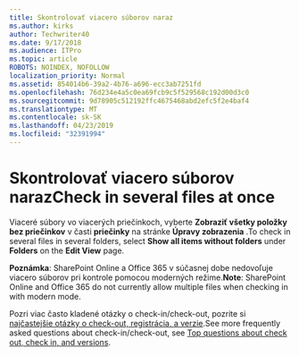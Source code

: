 ```yaml
---
title: Skontrolovať viacero súborov naraz
ms.author: kirks
author: Techwriter40
ms.date: 9/17/2018
ms.audience: ITPro
ms.topic: article
ROBOTS: NOINDEX, NOFOLLOW
localization_priority: Normal
ms.assetid: 854014b6-39a2-4b76-a696-ecc3ab7251fd
ms.openlocfilehash: 76d234e4a5c0ea69fcb9c5f529568c192d00d3c0
ms.sourcegitcommit: 9d78905c512192ffc4675468abd2efc5f2e4baf4
ms.translationtype: MT
ms.contentlocale: sk-SK
ms.lasthandoff: 04/23/2019
ms.locfileid: "32391994"
---
```

# <a name="check-in-several-files-at-once"></a><span data-ttu-id="33037-102">Skontrolovať viacero súborov naraz</span><span class="sxs-lookup"><span data-stu-id="33037-102">Check in several files at once</span></span>

<span data-ttu-id="33037-103">Viaceré súbory vo viacerých priečinkoch, vyberte **Zobraziť všetky položky bez priečinkov** v časti **priečinky** na stránke **Úpravy zobrazenia** .</span><span class="sxs-lookup"><span data-stu-id="33037-103">To check in several files in several folders, select **Show all items without folders** under **Folders** on the **Edit View** page.</span></span> 
  
 <span data-ttu-id="33037-104">**Poznámka**: SharePoint Online a Office 365 v súčasnej dobe nedovoľuje viacero súborov pri kontrole pomocou moderných režime.</span><span class="sxs-lookup"><span data-stu-id="33037-104">**Note**: SharePoint Online and Office 365 do not currently allow multiple files when checking in with modern mode.</span></span> 
  
<span data-ttu-id="33037-105">Pozri viac často kladené otázky o check-in/check-out, pozrite si [najčastejšie otázky o check-out, registrácia, a verzie](https://go.microsoft.com/fwlink/?linkid=2018786).</span><span class="sxs-lookup"><span data-stu-id="33037-105">See more frequently asked questions about check-in/check-out, see [Top questions about check out, check in, and versions](https://go.microsoft.com/fwlink/?linkid=2018786).</span></span>
  

